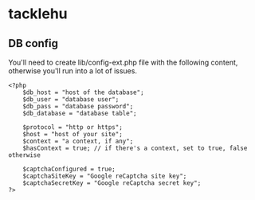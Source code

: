 # tacklehu

## DB config
You'll need to create lib/config-ext.php file with the following content, otherwise you'll run into a lot of issues.
```
<?php
	$db_host = "host of the database";
	$db_user = "database user";
	$db_pass = "database password";
	$db_database = "database table";

	$protocol = "http or https";
	$host = "host of your site";
	$context = "a context, if any";
	$hasContext = true; // if there's a context, set to true, false otherwise

	$captchaConfigured = true;
	$captchaSiteKey = "Google reCaptcha site key";
	$captchaSecretKey = "Google reCaptcha secret key";
?>
```
